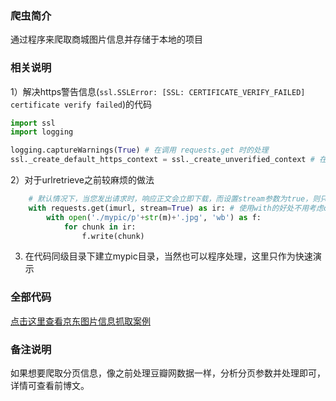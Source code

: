 ### 爬虫简介

通过程序来爬取商城图片信息并存储于本地的项目

### 相关说明

1）解决https警告信息(`ssl.SSLError: [SSL: CERTIFICATE_VERIFY_FAILED] certificate verify failed`)的代码

```python
import ssl
import logging

logging.captureWarnings(True) # 在调用 requests.get 时的处理
ssl._create_default_https_context = ssl._create_unverified_context # 在调用urlretrieve时的处理
```

2）对于urlretrieve之前较麻烦的做法

```python
    # 默认情况下，当您发出请求时，响应正文会立即下载，而设置stream参数为true，则只有响应头已经下载并且连接保持打开状态。
    with requests.get(imurl, stream=True) as ir: # 使用with的好处不用考虑close关闭问题。
        with open('./mypic/p'+str(m)+'.jpg', 'wb') as f:
            for chunk in ir:
                f.write(chunk)
```

3) 在代码同级目录下建立mypic目录，当然也可以程序处理，这里只作为快速演示

### 全部代码

[点击这里查看京东图片信息抓取案例](https://github.com/johnnynode/python-spider/blob/master/basic/contents/code/pro8.py)

### 备注说明

如果想要爬取分页信息，像之前处理豆瓣网数据一样，分析分页参数并处理即可，详情可查看前博文。